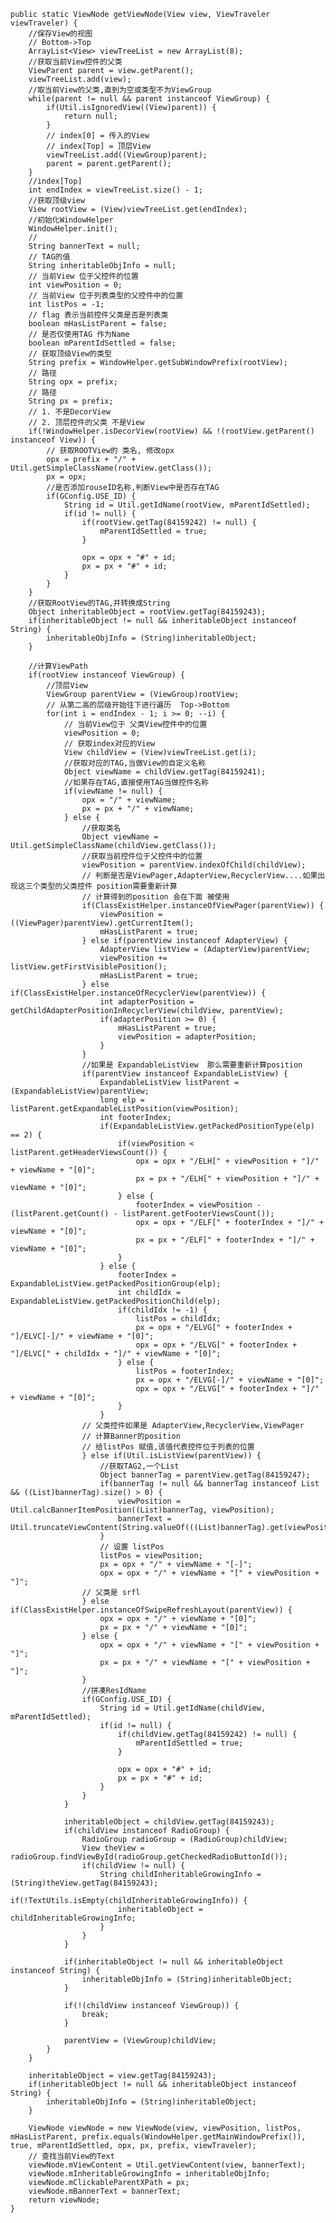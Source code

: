 
    public static ViewNode getViewNode(View view, ViewTraveler viewTraveler) {
		//保存View的视图
		// Bottom->Top
        ArrayList<View> viewTreeList = new ArrayList(8);
		//获取当前View控件的父类
        ViewParent parent = view.getParent();
        viewTreeList.add(view);
		//取当前View的父类,直到为空或类型不为ViewGroup
        while(parent != null && parent instanceof ViewGroup) {
            if(Util.isIgnoredView((View)parent)) {
                return null;
            }
			// index[0] = 传入的View
			// index[Top] = 顶层View
            viewTreeList.add((ViewGroup)parent);
            parent = parent.getParent();
        }
		//index[Top]
        int endIndex = viewTreeList.size() - 1;
		//获取顶级view
        View rootView = (View)viewTreeList.get(endIndex);
		//初始化WindowHelper
        WindowHelper.init();
		//
        String bannerText = null;
		// TAG的值
        String inheritableObjInfo = null;
		// 当前View 位于父控件的位置
        int viewPosition = 0;
		// 当前View 位于列表类型的父控件中的位置
        int listPos = -1;
		// flag 表示当前控件父类是否是列表类
        boolean mHasListParent = false;
		// 是否仅使用TAG 作为Name
        boolean mParentIdSettled = false;
		// 获取顶级View的类型 
        String prefix = WindowHelper.getSubWindowPrefix(rootView);
		// 路径
        String opx = prefix;
		// 路径
        String px = prefix;
		// 1. 不是DecorView 
		// 2. 顶层控件的父类 不是View
        if(!WindowHelper.isDecorView(rootView) && !(rootView.getParent() instanceof View)) {
			// 获取ROOTView的 类名, 修改opx
            opx = prefix + "/" + Util.getSimpleClassName(rootView.getClass());
            px = opx;
			//是否添加rouseID名称,判断View中是否存在TAG
            if(GConfig.USE_ID) {
                String id = Util.getIdName(rootView, mParentIdSettled);
                if(id != null) {
                    if(rootView.getTag(84159242) != null) {
                        mParentIdSettled = true;
                    }

                    opx = opx + "#" + id;
                    px = px + "#" + id;
                }
            }
        }
		//获取RootView的TAG,并转换成String
        Object inheritableObject = rootView.getTag(84159243);
        if(inheritableObject != null && inheritableObject instanceof String) {
            inheritableObjInfo = (String)inheritableObject;
        }

		//计算ViewPath
        if(rootView instanceof ViewGroup) {
			//顶层View
            ViewGroup parentView = (ViewGroup)rootView;
			// 从第二高的层级开始往下进行遍历  Top->Bottom
            for(int i = endIndex - 1; i >= 0; --i) {
				// 当前View位于 父类View控件中的位置
                viewPosition = 0;
				// 获取index对应的View
                View childView = (View)viewTreeList.get(i);
				//获取对应的TAG,当做View的自定义名称
                Object viewName = childView.getTag(84159241);
				//如果存在TAG,直接使用TAG当做控件名称
                if(viewName != null) {
                    opx = "/" + viewName;
                    px = px + "/" + viewName;
                } else {
					//获取类名
                    Object viewName = Util.getSimpleClassName(childView.getClass());
					//获取当前控件位于父控件中的位置
                    viewPosition = parentView.indexOfChild(childView);
					// 判断是否是ViewPager,AdapterView,RecyclerView....如果出现这三个类型的父类控件 position需要重新计算
					// 计算得到的position 会在下面 被使用
                    if(ClassExistHelper.instanceOfViewPager(parentView)) {
                        viewPosition = ((ViewPager)parentView).getCurrentItem();
                        mHasListParent = true;
                    } else if(parentView instanceof AdapterView) {
                        AdapterView listView = (AdapterView)parentView;
                        viewPosition += listView.getFirstVisiblePosition();
                        mHasListParent = true;
                    } else if(ClassExistHelper.instanceOfRecyclerView(parentView)) {
                        int adapterPosition = getChildAdapterPositionInRecyclerView(childView, parentView);
                        if(adapterPosition >= 0) {
                            mHasListParent = true;
                            viewPosition = adapterPosition;
                        }
                    }
					//如果是 ExpandableListView  那么需要重新计算position
                    if(parentView instanceof ExpandableListView) {
                        ExpandableListView listParent = (ExpandableListView)parentView;
                        long elp = listParent.getExpandableListPosition(viewPosition);
                        int footerIndex;
                        if(ExpandableListView.getPackedPositionType(elp) == 2) {
                            if(viewPosition < listParent.getHeaderViewsCount()) {
                                opx = opx + "/ELH[" + viewPosition + "]/" + viewName + "[0]";
                                px = px + "/ELH[" + viewPosition + "]/" + viewName + "[0]";
                            } else {
                                footerIndex = viewPosition - (listParent.getCount() - listParent.getFooterViewsCount());
                                opx = opx + "/ELF[" + footerIndex + "]/" + viewName + "[0]";
                                px = px + "/ELF[" + footerIndex + "]/" + viewName + "[0]";
                            }
                        } else {
                            footerIndex = ExpandableListView.getPackedPositionGroup(elp);
                            int childIdx = ExpandableListView.getPackedPositionChild(elp);
                            if(childIdx != -1) {
                                listPos = childIdx;
                                px = opx + "/ELVG[" + footerIndex + "]/ELVC[-]/" + viewName + "[0]";
                                opx = opx + "/ELVG[" + footerIndex + "]/ELVC[" + childIdx + "]/" + viewName + "[0]";
                            } else {
                                listPos = footerIndex;
                                px = opx + "/ELVG[-]/" + viewName + "[0]";
                                opx = opx + "/ELVG[" + footerIndex + "]/" + viewName + "[0]";
                            }
                        }
					// 父类控件如果是 AdapterView,RecyclerView,ViewPager
					// 计算Banner的position
					// 给listPos 赋值,该值代表控件位于列表的位置
                    } else if(Util.isListView(parentView)) {
						//获取TAG2,一个List
                        Object bannerTag = parentView.getTag(84159247);
                        if(bannerTag != null && bannerTag instanceof List && ((List)bannerTag).size() > 0) {
                            viewPosition = Util.calcBannerItemPosition((List)bannerTag, viewPosition);
                            bannerText = Util.truncateViewContent(String.valueOf(((List)bannerTag).get(viewPosition)));
                        }
						// 设置 listPos 
                        listPos = viewPosition;
                        px = opx + "/" + viewName + "[-]";
                        opx = opx + "/" + viewName + "[" + viewPosition + "]";
					// 父类是 srfl
                    } else if(ClassExistHelper.instanceOfSwipeRefreshLayout(parentView)) {
                        opx = opx + "/" + viewName + "[0]";
                        px = px + "/" + viewName + "[0]";
                    } else {
                        opx = opx + "/" + viewName + "[" + viewPosition + "]";
                        px = px + "/" + viewName + "[" + viewPosition + "]";
                    }
					//拼凑ResIdName
                    if(GConfig.USE_ID) {
                        String id = Util.getIdName(childView, mParentIdSettled);
                        if(id != null) {
                            if(childView.getTag(84159242) != null) {
                                mParentIdSettled = true;
                            }

                            opx = opx + "#" + id;
                            px = px + "#" + id;
                        }
                    }
                }

                inheritableObject = childView.getTag(84159243);
                if(childView instanceof RadioGroup) {
                    RadioGroup radioGroup = (RadioGroup)childView;
                    View theView = radioGroup.findViewById(radioGroup.getCheckedRadioButtonId());
                    if(childView != null) {
                        String childInheritableGrowingInfo = (String)theView.getTag(84159243);
                        if(!TextUtils.isEmpty(childInheritableGrowingInfo)) {
                            inheritableObject = childInheritableGrowingInfo;
                        }
                    }
                }

                if(inheritableObject != null && inheritableObject instanceof String) {
                    inheritableObjInfo = (String)inheritableObject;
                }

                if(!(childView instanceof ViewGroup)) {
                    break;
                }

                parentView = (ViewGroup)childView;
            }
        }

        inheritableObject = view.getTag(84159243);
        if(inheritableObject != null && inheritableObject instanceof String) {
            inheritableObjInfo = (String)inheritableObject;
        }

        ViewNode viewNode = new ViewNode(view, viewPosition, listPos, mHasListParent, prefix.equals(WindowHelper.getMainWindowPrefix()), true, mParentIdSettled, opx, px, prefix, viewTraveler);
		// 查找当前View的Text
        viewNode.mViewContent = Util.getViewContent(view, bannerText);
        viewNode.mInheritableGrowingInfo = inheritableObjInfo;
        viewNode.mClickableParentXPath = px;
        viewNode.mBannerText = bannerText;
        return viewNode;
    }